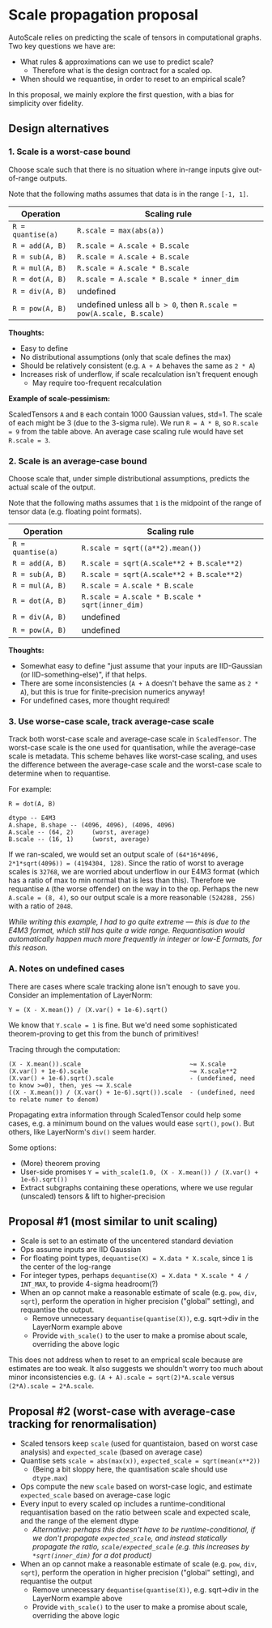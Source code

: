 # Scale propagation proposal

AutoScale relies on predicting the scale of tensors in computational graphs. Two key questions we have are:

 - What rules & approximations can we use to predict scale?
   - Therefore what is the design contract for a scaled op.
 - When should we requantise, in order to reset to an empirical scale?

In this proposal, we mainly explore the first question, with a bias for simplicity over fidelity.

## Design alternatives

### 1. Scale is a worst-case bound

Choose scale such that there is no situation where in-range inputs give out-of-range outputs.

Note that the following maths assumes that data is in the range `[-1, 1]`.

| Operation | Scaling rule |
| --- | --- |
| `R = quantise(a)` | `R.scale = max(abs(a))` |
| `R = add(A, B)` | `R.scale = A.scale + B.scale` |
| `R = sub(A, B)` | `R.scale = A.scale + B.scale` |
| `R = mul(A, B)` | `R.scale = A.scale * B.scale` |
| `R = dot(A, B)` | `R.scale = A.scale * B.scale * inner_dim` |
| `R = div(A, B)` | undefined |
| `R = pow(A, B)` | undefined unless all `b > 0`, then `R.scale = pow(A.scale, B.scale)` |

**Thoughts:**
 - Easy to define
 - No distributional assumptions (only that scale defines the max)
 - Should be relatively consistent (e.g. `A + A` behaves the same as `2 * A`)
 - Increases risk of underflow, if scale recalculation isn't frequent enough
   - May require too-frequent recalculation

**Example of scale-pessimism:**

ScaledTensors `A` and `B` each contain 1000 Gaussian values, std=1. The scale of each might be 3 (due to the 3-sigma rule). We run `R = A * B`, so `R.scale = 9` from the table above. An average case scaling rule would have set `R.scale = 3`.

### 2. Scale is an average-case bound

Choose scale that, under simple distributional assumptions, predicts the actual scale of the output.

Note that the following maths assumes that `1` is the midpoint of the range of tensor data (e.g. floating point formats).

| Operation | Scaling rule |
| --- | --- |
| `R = quantise(a)` | `R.scale = sqrt((a**2).mean())` |
| `R = add(A, B)` | `R.scale = sqrt(A.scale**2 + B.scale**2)` |
| `R = sub(A, B)` | `R.scale = sqrt(A.scale**2 + B.scale**2)` |
| `R = mul(A, B)` | `R.scale = A.scale * B.scale` |
| `R = dot(A, B)` | `R.scale = A.scale * B.scale * sqrt(inner_dim)` |
| `R = div(A, B)` | undefined |
| `R = pow(A, B)` | undefined |

**Thoughts:**
 - Somewhat easy to define "just assume that your inputs are IID-Gaussian (or IID-something-else)", if that helps.
 - There are some inconsistencies (`A + A` doesn't behave the same as `2 * A`), but this is true for finite-precision numerics anyway!
 - For undefined cases, more thought required!

### 3. Use worse-case scale, track average-case scale

Track both worst-case scale and average-case scale in `ScaledTensor`. The worst-case scale is the one used for quantisation, while the average-case scale is metadata. This scheme behaves like worst-case scaling, and uses the difference between the average-case scale and the worst-case scale to determine when to requantise.

For example:

```
R = dot(A, B)

dtype -- E4M3
A.shape, B.shape -- (4096, 4096), (4096, 4096)
A.scale -- (64, 2)     (worst, average)
B.scale -- (16, 1)     (worst, average)
```

If we ran-scaled, we would set an output scale of `(64*16*4096, 2*1*sqrt(4096)) = (4194304, 128)`. Since the ratio of worst to average scales is `32768`, we are worried about underflow in our E4M3 format (which has a ratio of max to min normal that is less than this). Therefore we requantise `A` (the worse offender) on the way in to the op. Perhaps the new `A.scale = (8, 4)`, so our output scale is a more reasonable `(524288, 256)` with a ratio of `2048`.

_While writing this example, I had to go quite extreme — this is due to the E4M3 format, which still has quite a wide range. Requantisation would automatically happen much more frequently in integer or low-E formats, for this reason._

### A. Notes on undefined cases

There are cases where scale tracking alone isn't enough to save you. Consider an implementation of LayerNorm:

```
Y = (X - X.mean()) / (X.var() + 1e-6).sqrt()
```

We know that `Y.scale = 1` is fine. But we'd need some sophisticated theorem-proving to get this from the bunch of primitives!

Tracing through the computation:

```
(X - X.mean()).scale                              ~= X.scale
(X.var() + 1e-6).scale                            ~= X.scale**2
(X.var() + 1e-6).sqrt().scale                     - (undefined, need to know >=0), then, yes ~= X.scale
((X - X.mean()) / (X.var() + 1e-6).sqrt()).scale  - (undefined, need to relate numer to denom)
```

Propagating extra information through ScaledTensor could help some cases, e.g. a minimum bound on the values would ease `sqrt()`, `pow()`. But others, like LayerNorm's `div()` seem harder.

Some options:
 - (More) theorem proving
 - User-side promises `Y = with_scale(1.0, (X - X.mean()) / (X.var() + 1e-6).sqrt())`
 - Extract subgraphs containing these operations, where we use regular (unscaled) tensors & lift to higher-precision

## Proposal #1 (most similar to unit scaling)

 - Scale is set to an estimate of the uncentered standard deviation
 - Ops assume inputs are IID Gaussian
 - For floating point types, `dequantise(X) = X.data * X.scale`, since `1` is the center of the log-range
 - For integer types, perhaps `dequantise(X) = X.data * X.scale * 4 / INT_MAX`, to provide 4-sigma headroom(?)
 - When an op cannot make a reasonable estimate of scale (e.g. `pow`, `div`, `sqrt`), perform the operation in higher precision ("global" setting), and requantise the output.
   - Remove unnecessary `dequantise(quantise(X))`, e.g. sqrt->div in the LayerNorm example above
   - Provide `with_scale()` to the user to make a promise about scale, overriding the above logic

This does not address when to reset to an emprical scale because are estimates are too weak. It also suggests we shouldn't worry too much about minor inconsistencies e.g. `(A + A).scale = sqrt(2)*A.scale` versus `(2*A).scale = 2*A.scale`.

## Proposal #2 (worst-case with average-case tracking for renormalisation)

 - Scaled tensors keep `scale` (used for quantistaion, based on worst case analysis) and `expected_scale` (based on average case)
 - Quantise sets `scale = abs(max(x))`, `expected_scale = sqrt(mean(x**2))`
   - (Being a bit sloppy here, the quantisation scale should use `dtype.max`)
 - Ops compute the new `scale` based on worst-case logic, and estimate `expected_scale` based on average-case logic
 - Every input to every scaled op includes a runtime-conditional requantisation based on the ratio between scale and expected scale, and the range of the element dtype
   - _Alternative: perhaps this doesn't have to be runtime-conditional, if we don't propagate `expected_scale`, and instead statically propagate the ratio, `scale/expected_scale` (e.g. this increases by `*sqrt(inner_dim)` for a dot product)_
 - When an op cannot make a reasonable estimate of scale (e.g. `pow`, `div`, `sqrt`), perform the operation in higher precision ("global" setting), and requantise the output
   - Remove unnecessary `dequantise(quantise(X))`, e.g. sqrt->div in the LayerNorm example above
   - Provide `with_scale()` to the user to make a promise about scale, overriding the above logic
